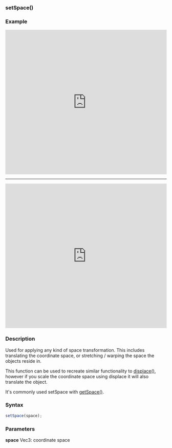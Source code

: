 ### setSpace()

### Example

<iframe width="100%" height="450px" src="https://shaderpark.com/sculpture/-M32McTu1HcCLRvSID84?example=true&embed=true" frameborder="0"></iframe>

----

<iframe width="100%" height="450px" src="https://shaderpark.com/sculpture/-M32O5bxw4Z9Honr2Lnf?example=true&embed=true" frameborder="0"></iframe>

### Description

Used for applying any kind of space transformation. This includes translating the coordinate space, or stretching / warping the space the objects reside in.

This function can be used to recreate similar functionality to [displace()](/references-js/operations/displace.html), however if you scale the coordinate space using displace it will also translate the object.

It's commonly used setSpace with [getSpace()](/references-js/input/getSpace.html).

### Syntax
```js
setSpace(space);
```

### Parameters
**space** Vec3: coordinate space
